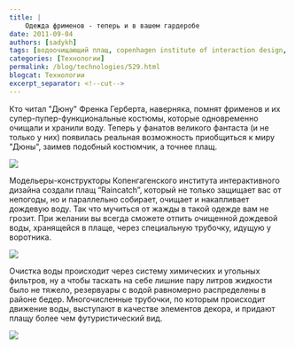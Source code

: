 ```yaml
---
title: |
    Одежда фрименов - теперь и в вашем гардеробе
date: 2011-09-04
authors: [sadykh]
tags: [водоочищающий плащ, copenhagen institute of interaction design, hyeona yang, joshua noble]
categories: [Технологии]
permalink: /blog/technologies/529.html
blogcat: Технологии
excerpt_separator: <!--cut-->
---
```


Кто читал "Дюну" Френка Герберта, наверняка, помнят фрименов и их супер-пупер-функциональные костюмы, которые одновременно очищали и хранили воду. Теперь у фанатов великого фантаста (и не только у них) появилась реальная возможность приобщиться к миру "Дюны", заимев подобный костюмчик, а точнее плащ.


![](http://itw66.ru/uploads/images/00/00/05/2011/09/04/78299c.jpg)



<!--cut-->


Модельеры-конструкторы Копенгагенского института интерактивного дизайна создали плащ  “Raincatch”, который не только защищает вас от непогоды, но и параллельно собирает, очищает и накапливает дождевую воду. Так что мучиться от жажды в такой одежде вам не грозит. При желании вы всегда сможете отпить очищенной дождевой воды, хранящейся в плаще, через специальную трубочку, идущую у воротника.


![](http://itw66.ru/uploads/images/00/00/05/2011/09/04/e0a358.jpg)


Очистка воды происходит через систему химических и угольных фильтров, ну а чтобы таскать на себе лишние пару литров жидкости было не тяжело, резервуары с водой равномерно распределены в районе бедер. Многочисленные трубочки, по которым происходит движение воды, выступают в качестве элементов декора, и придают плащу более чем футуристический вид.


![](http://itw66.ru/uploads/images/00/00/05/2011/09/04/dda25b.jpg)

